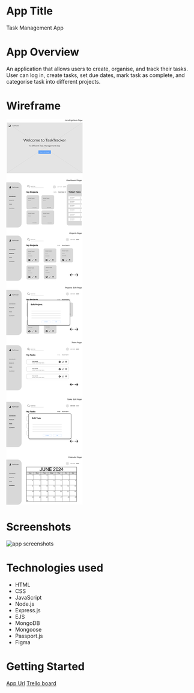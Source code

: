 # App Title

Task Management App

# App Overview

An application that allows users to create, organise, and track their tasks. User can log in, create tasks, set due dates, mark task as complete, and categorise task into different projects.

# Wireframe

![hifi wireframe](public/docs/TaskTrackerWireframe.png)

# Screenshots

![app screenshots]()

# Technologies used

- HTML
- CSS
- JavaScript
- Node.js
- Express.js
- EJS
- MongoDB
- Mongoose
- Passport.js
- Figma

# Getting Started

[App Url]()
[Trello board](https://trello.com/b/n6fC5Nhs/task-manager)
